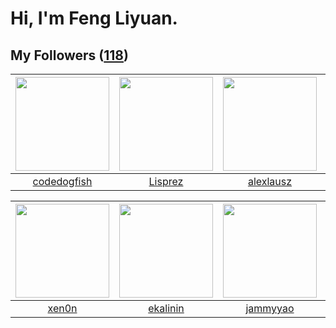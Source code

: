 # Hi, I'm Feng Liyuan.

## My Followers ([118](https://github.com/SunRunAway?tab=followers))

| <img src="https://avatars.githubusercontent.com/u/6002026?v=4" width="150" height="150" /> | <img src="https://avatars.githubusercontent.com/u/14808551?v=4" width="150" height="150" /> | <img src="https://avatars.githubusercontent.com/u/32123947?v=4" width="150" height="150" /> | <img src="https://avatars.githubusercontent.com/u/2173670?v=4" width="150" height="150" /> |
| :----------------------------------------------------------------------------------------: | :-----------------------------------------------------------------------------------------: | :-----------------------------------------------------------------------------------------: | :----------------------------------------------------------------------------------------: |
|                        [codedogfish](https://github.com/codedogfish)                       |                            [Lisprez](https://github.com/Lisprez)                            |                          [alexlausz](https://github.com/alexlausz)                          |                         [wonderflow](https://github.com/wonderflow)                        |

| <img src="https://avatars.githubusercontent.com/u/1175567?v=4" width="150" height="150" /> | <img src="https://avatars.githubusercontent.com/u/234891?v=4" width="150" height="150" /> | <img src="https://avatars.githubusercontent.com/u/38520451?v=4" width="150" height="150" /> | <img src="https://avatars.githubusercontent.com/u/26373840?v=4" width="150" height="150" /> |
| :----------------------------------------------------------------------------------------: | :---------------------------------------------------------------------------------------: | :-----------------------------------------------------------------------------------------: | :-----------------------------------------------------------------------------------------: |
|                              [xen0n](https://github.com/xen0n)                             |                          [ekalinin](https://github.com/ekalinin)                          |                           [jammyyao](https://github.com/jammyyao)                           |                           [royswale](https://github.com/royswale)                           |